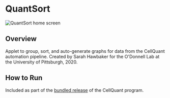 # QuantSort

![QuantSort home screen](../assets/qs-grouping.png)

## Overview

Applet to group, sort, and auto-generate graphs for data from the CellQuant automation pipeline.  Created by Sarah Hawbaker for the O'Donnell Lab at the University of Pittsburgh, 2020.

## How to Run

Included as part of the [bundled release](https://github.com/sah129/CellQuant/releases/tag/v0.8-alpha) of the CellQuant program.
